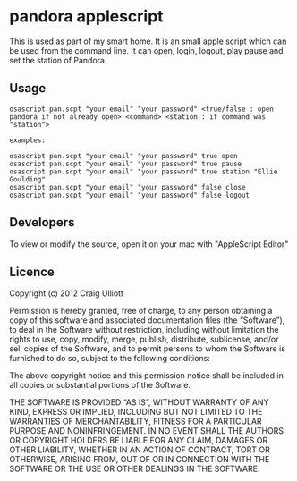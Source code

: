 pandora applescript
===================

This is used as part of my smart home.  It is an small apple script which can be used from the command line.  It can open, login, logout, play pause and set the station of Pandora.

Usage
-----
```
osascript pan.scpt "your email" "your password" <true/false : open pandora if not already open> <command> <station : if command was "station">

examples:

osascript pan.scpt "your email" "your password" true open
osascript pan.scpt "your email" "your password" true pause
osascript pan.scpt "your email" "your password" true station "Ellie Goulding"
osascript pan.scpt "your email" "your password" false close
osascript pan.scpt "your email" "your password" false logout
```

Developers
----------

To view or modify the source, open it on your mac with "AppleScript Editor"

Licence
-------

Copyright (c) 2012 Craig Ulliott

Permission is hereby granted, free of charge, to any person obtaining a copy of this software and associated documentation files (the “Software”), to deal in the Software without restriction, including without limitation the rights to use, copy, modify, merge, publish, distribute, sublicense, and/or sell copies of the Software, and to permit persons to whom the Software is furnished to do so, subject to the following conditions:

The above copyright notice and this permission notice shall be included in all copies or substantial portions of the Software.

THE SOFTWARE IS PROVIDED “AS IS”, WITHOUT WARRANTY OF ANY KIND, EXPRESS OR IMPLIED, INCLUDING BUT NOT LIMITED TO THE WARRANTIES OF MERCHANTABILITY, FITNESS FOR A PARTICULAR PURPOSE AND NONINFRINGEMENT. IN NO EVENT SHALL THE AUTHORS OR COPYRIGHT HOLDERS BE LIABLE FOR ANY CLAIM, DAMAGES OR OTHER LIABILITY, WHETHER IN AN ACTION OF CONTRACT, TORT OR OTHERWISE, ARISING FROM, OUT OF OR IN CONNECTION WITH THE SOFTWARE OR THE USE OR OTHER DEALINGS IN THE SOFTWARE.

